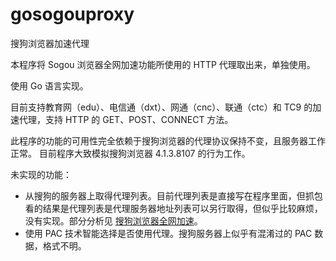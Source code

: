 # gosogouproxy
搜狗浏览器加速代理

本程序将 Sogou 浏览器全网加速功能所使用的 HTTP 代理取出来，单独使用。

使用 Go 语言实现。

目前支持教育网（edu）、电信通（dxt）、网通（cnc）、联通（ctc）和 TC9 的加速代理，支持 HTTP 的 GET、POST、CONNECT 方法。

此程序的功能的可用性完全依赖于搜狗浏览器的代理协议保持不变，且服务器工作正常。 目前程序大致模拟搜狗浏览器 4.1.3.8107 的行为工作。

未实现的功能：
* 从搜狗的服务器上取得代理列表。目前代理列表是直接写在程序里面，但抓包看的结果是代理列表是代理服务器地址列表可以另行取得，但似乎比较麻烦，没有实现。部分分析见 [搜狗浏览器全网加速](http://zhiwei.li/text/2013/11/%E6%90%9C%E7%8B%97%E6%B5%8F%E8%A7%88%E5%99%A8%E5%85%A8%E7%BD%91%E5%8A%A0%E9%80%9F/)。
* 使用 PAC 技术智能选择是否使用代理。搜狗服务器上似乎有混淆过的 PAC 数据，格式不明。 
